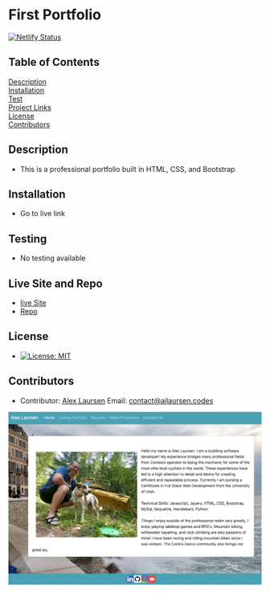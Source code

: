 
# First Portfolio

[![Netlify Status](https://api.netlify.com/api/v1/badges/0546ee86-1e0a-4b40-834c-d0d28d93d144/deploy-status)](https://app.netlify.com/sites/elated-jones-90a5cb/deploys)

## Table of Contents
[Description](#description)  
[Installation](#Installation)  
[Test](#Testing)  
[Project Links](#live-Site-and-Repo)  
[License](#License)  
[Contributors](#Contributors)  

## Description
* This is a professional portfolio built in HTML, CSS, and Bootstrap

## Installation
* Go to live link

## Testing
* No testing available

## Live Site and Repo
* [live Site](ajlaursen.codes)
* [Repo](https://github.com/ajlaursen/ajlaursen-portfolio)

## License
* [![License: MIT](https://img.shields.io/badge/License-MIT-yellow.svg)](https://opensource.org/licenses/MIT)

## Contributors
* Contributor: [Alex Laursen](https://github.com/ajlaursen) Email: [contact@ajlaursen.codes](mailto:contact@ajlaursen.codes)


![portfolio screenshot](Assets/Images/portfolio-screenshot.png)


